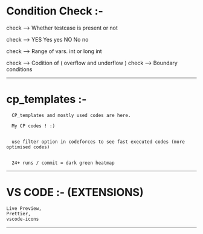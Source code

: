 # Condition Check :-  
  check -->    Whether testcase is present or not
  
  check -->    YES Yes yes NO No no
  
  check -->    Range of vars.  int or long int
  
  check -->    Codition of ( overflow and underflow )
  check -->    Boundary conditions

----------------------------------------------------------------------------------------------------------------------------------------------------------------------

# cp_templates :-
```
  CP_templates and mostly used codes are here.
  
  My CP codes ! :)
  
  
  use filter option in codeforces to see fast executed codes (more optimised codes)
  
  
  24+ runs / commit = dark green heatmap
```
----------------------------------------------------------------------------------------------------------------------------------------------------------------------

# VS CODE :- (EXTENSIONS)
```
Live Preview, 
Prettier,
vscode-icons   
```
----------------------------------------------------------------------------------------------------------------------------------------------------------------------

